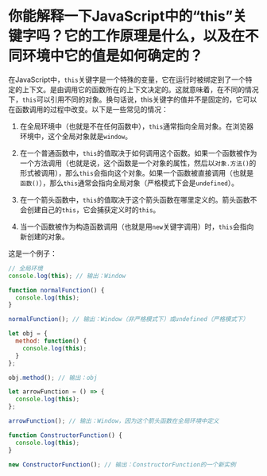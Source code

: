 # 你能解释一下JavaScript中的“this”关键字吗？它的工作原理是什么，以及在不同环境中它的值是如何确定的？

在JavaScript中，`this`关键字是一个特殊的变量，它在运行时被绑定到了一个特定的上下文。是由调用它的函数所在的上下文决定的。这就意味着，在不同的情况下，`this`可以引用不同的对象。换句话说，this关键字的值并不是固定的，它可以在函数调用的过程中改变。以下是一些常见的情况：

1. 在全局环境中（也就是不在任何函数中），`this`通常指向全局对象。在浏览器环境中，这个全局对象就是`window`。

2. 在一个普通函数中，`this`的值取决于如何调用这个函数。如果一个函数被作为一个方法调用（也就是说，这个函数是一个对象的属性，然后以`对象.方法()`的形式被调用），那么`this`会指向这个对象。如果一个函数被直接调用（也就是`函数()`），那么`this`通常会指向全局对象（严格模式下会是`undefined`）。

3. 在一个箭头函数中，`this`的值取决于这个箭头函数在哪里定义的。箭头函数不会创建自己的`this`，它会捕获定义时的`this`。

4. 当一个函数被作为构造函数调用（也就是用`new`关键字调用）时，`this`会指向新创建的对象。

这是一个例子：

```javascript
// 全局环境
console.log(this); // 输出：Window

function normalFunction() {
  console.log(this);
}

normalFunction(); // 输出：Window（非严格模式下）或undefined（严格模式下）

let obj = {
  method: function() {
    console.log(this);
  }
};

obj.method(); // 输出：obj

let arrowFunction = () => {
  console.log(this);
};

arrowFunction(); // 输出：Window，因为这个箭头函数在全局环境中定义

function ConstructorFunction() {
  console.log(this);
}

new ConstructorFunction(); // 输出：ConstructorFunction的一个新实例
```